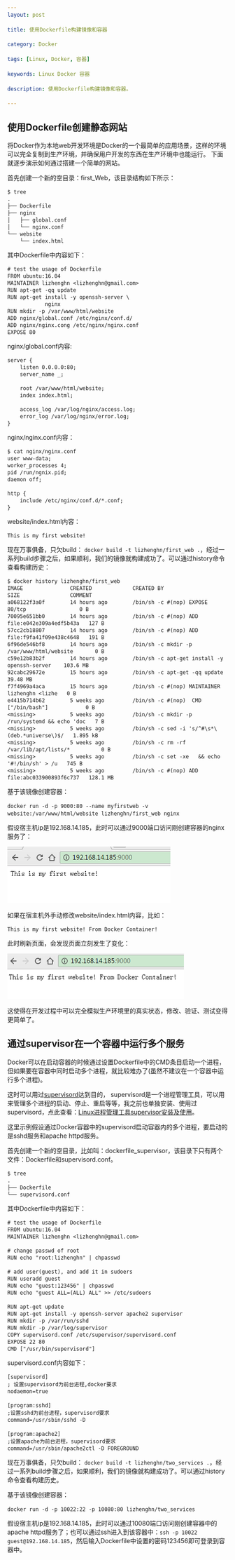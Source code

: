 ```yaml
---
layout: post

title: 使用Dockerfile构建镜像和容器

category: Docker

tags: [Linux, Docker, 容器] 

keywords: Linux Docker 容器

description: 使用Dockerfile构建镜像和容器。

---
```


## 使用Dockerfile创建静态网站
将Docker作为本地web开发环境是Docker的一个最简单的应用场景，这样的环境可以完全复制到生产环境，并确保用户开发的东西在生产环境中也能运行。 下面就逐步演示如何通过搭建一个简单的网站。  
<!-- more --> 	
首先创建一个新的空目录：first_Web，该目录结构如下所示：  

```shell
$ tree
.
├── Dockerfile
├── nginx
│   ├── global.conf
│   └── nginx.conf
└── website
    └── index.html
```

其中Dockerfile中内容如下：  

```shell
# test the usage of Dockerfile
FROM ubuntu:16.04
MAINTAINER lizhenghn <lizhenghn@gmail.com>
RUN apt-get -qq update
RUN apt-get install -y openssh-server \
			nginx
RUN mkdir -p /var/www/html/website
ADD nginx/global.conf /etc/nginx/conf.d/
ADD nginx/nginx.cong /etc/nginx/nginx.conf
EXPOSE 80
```

nginx/global.conf内容:  

```shell
server {
    listen 0.0.0.0:80;
    server_name _;

    root /var/www/html/website;
    index index.html;

    access_log /var/log/nginx/access.log;
    error_log /var/log/nginx/error.log;
}
```

nginx/nginx.conf内容：  

```shell
$ cat nginx/nginx.conf 
user www-data;
worker_processes 4;
pid /run/ngnix.pid;
daemon off;

http {
    include /etc/nginx/conf.d/*.conf;
}
```

website/index.html内容：  

```shell
This is my first website!
```

现在万事俱备，只欠build： `docker build -t lizhenghn/first_web .`，经过一系列build步骤之后，如果顺利，我们的镜像就构建成功了。可以通过history命令查看构建历史：  

```shell
$ docker history lizhenghn/first_web
IMAGE               CREATED             CREATED BY                                      SIZE                COMMENT
a068122f3a0f        14 hours ago        /bin/sh -c #(nop) EXPOSE 80/tcp                 0 B                 
70095e651bb0        14 hours ago        /bin/sh -c #(nop) ADD file:e042e309a4edf5b43a   127 B               
57cc2cb18807        14 hours ago        /bin/sh -c #(nop) ADD file:f9fa41f09e438c4648   191 B               
6f96de546bf8        14 hours ago        /bin/sh -c mkdir -p /var/www/html/website       0 B                 
c59e12b83b2f        14 hours ago        /bin/sh -c apt-get install -y openssh-server    103.6 MB            
92cabc29672e        15 hours ago        /bin/sh -c apt-get -qq update                   39.48 MB            
f7f4969a4aca        15 hours ago        /bin/sh -c #(nop) MAINTAINER lizhenghn <lizhe   0 B                 
e4415b714b62        5 weeks ago         /bin/sh -c #(nop)  CMD ["/bin/bash"]            0 B                 
<missing>           5 weeks ago         /bin/sh -c mkdir -p /run/systemd && echo 'doc   7 B                 
<missing>           5 weeks ago         /bin/sh -c sed -i 's/^#\s*\(deb.*universe\)$/   1.895 kB            
<missing>           5 weeks ago         /bin/sh -c rm -rf /var/lib/apt/lists/*          0 B                 
<missing>           5 weeks ago         /bin/sh -c set -xe   && echo '#!/bin/sh' > /u   745 B               
<missing>           5 weeks ago         /bin/sh -c #(nop) ADD file:abc033900893f6c737   128.1 MB       
```

基于该镜像创建容器：  

`docker run -d -p 9000:80 --name myfirstweb -v website:/var/www/html/website lizhenghn/first_web nginx`

假设宿主机ip是192.168.14.185，此时可以通过9000端口访问刚创建容器的nginx服务了：  

![](/public/img/docker_first_image_nginx.png "访问docker容器中的nginx服务")

如果在宿主机外手动修改website/index.html内容，比如：

```shell
This is my first website! From Docker Container!
```

此时刷新页面，会发现页面立刻发生了变化：

![](/public/img/docker_first_image_nginx2.png "修改页面后立刻刷新查看")

这使得在开发过程中可以完全模拟生产环境里的真实状态，修改、验证、测试变得更简单了。

## 通过supervisor在一个容器中运行多个服务
Docker可以在启动容器的时候通过设置Dockerfile中的CMD条目启动一个进程，但如果要在容器中同时启动多个进程，就比较难办了(虽然不建议在一个容器中运行多个进程)。  

这时可以用过[supervisord](http://supervisord.org/introduction.html)达到目的， supervisord是一个进程管理工具，可以用来管理多个进程的启动、停止、重启等等，我之前也单独安装、使用过supervisord，点此查看：[Linux进程管理工具supervisor安装及使用](http://lizhenghn123.github.io/2016/04/14/supervisor-usage.html)。  

这里示例假设通过Docker容器中的supervisord启动容器内的多个进程，要启动的是sshd服务和apache httpd服务。  

首先创建一个新的空目录，比如叫：dockerfile_supervisor，该目录下只有两个文件：Dockerfile和supervisord.conf。  

```shell
$ tree
.
├── Dockerfile
└── supervisord.conf
```

其中Dockerfile中内容如下：  

```shell
# test the usage of Dockerfile
FROM ubuntu:16.04
MAINTAINER lizhenghn <lizhenghn@gmail.com>

# change passwd of root
RUN echo "root:lizhenghn" | chpasswd

# add user(guest), and add it in sudoers
RUN useradd guest
RUN echo "guest:123456" | chpasswd
RUN echo "guest ALL=(ALL) ALL" >> /etc/sudoers

RUN apt-get update
RUN apt-get install -y openssh-server apache2 supervisor
RUN mkdir -p /var/run/sshd
RUN mkdir -p /var/log/supervisor
COPY supervisord.conf /etc/supervisor/supervisord.conf
EXPOSE 22 80
CMD ["/usr/bin/supervisord"]
```

supervisord.conf内容如下：  

```shell
[supervisord]
; 设置supervisord为前台进程,docker要求
nodaemon=true

[program:sshd]
;设置sshd为前台进程，supervisord要求
command=/usr/sbin/sshd -D

[program:apache2]
;设置apache为前台进程，supervisord要求
command=/usr/sbin/apache2ctl -D FOREGROUND
```

现在万事俱备，只欠build： `docker build -t lizhenghn/two_services .`，经过一系列build步骤之后，如果顺利，我们的镜像就构建成功了。可以通过history命令查看构建历史。  

基于该镜像创建容器：  

`docker run -d -p 10022:22 -p 10080:80 lizhenghn/two_services`

假设宿主机ip是192.168.14.185，此时可以通过10080端口访问刚创建容器中的apache httpd服务了；也可以通过ssh进入到该容器中：`ssh -p 10022 guest@192.168.14.185`，然后输入Dockerfile中设置的密码123456即可登录到容器中。

